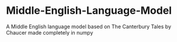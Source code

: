 # Middle-English-Language-Model
A Middle English language model based on The Canterbury Tales by Chaucer made completely in numpy
